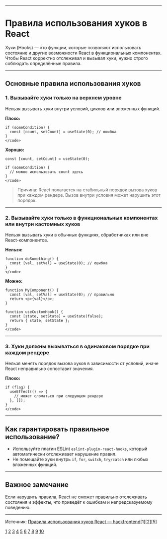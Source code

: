 
---

# Правила использования хуков в React

Хуки (Hooks) — это функции, которые позволяют использовать состояние и другие возможности React в функциональных компонентах.  
Чтобы React корректно отслеживал и вызывал хуки, нужно строго соблюдать определённые правила.

---

## Основные правила использования хуков

### 1. Вызывайте хуки только на верхнем уровне

Нельзя вызывать хуки внутри условий, циклов или вложенных функций.

**Плохо:**

```JS <code>
if (someCondition) {
  const [count, setCount] = useState(0); // ошибка
}
</code>
```

**Хорошо:**

```JS <code>
const [count, setCount] = useState(0);

if (someCondition) {
  // можно использовать count здесь
}
</code>
```

> Причина: React полагается на стабильный порядок вызова хуков при каждом рендере. Вызов внутри условия может нарушить этот порядок.

---

### 2. Вызывайте хуки только в функциональных компонентах или внутри кастомных хуков

Нельзя вызывать хуки в обычных функциях, обработчиках или вне React-компонентов.

**Нельзя:**

```JS <code>
function doSomething() {
  const [val, setVal] = useState(0); // ошибка
}
</code>
```

**Можно:**

```JS <code>
function MyComponent() {
  const [val, setVal] = useState(0); // правильно
  return <p>{val}</p>;
}

function useCustomHook() {
  const [state, setState] = useState(false);
  return { state, setState };
}
</code>
```

---

### 3. Хуки должны вызываться в одинаковом порядке при каждом рендере

Нельзя менять порядок вызова хуков в зависимости от условий, иначе React неправильно сопоставит значения.

**Плохо:**

```JS <code>
if (flag) {
  useEffect(() => {
    // может сломаться при следующем рендере
  }, []);
}
</code>
```

---

## Как гарантировать правильное использование?

- Используйте плагин ESLint `eslint-plugin-react-hooks`, который автоматически отслеживает нарушение правил.
- Не помещайте хуки внутрь `if`, `for`, `switch`, `try/catch` или любых вложенных функций.

---

## Важное замечание

Если нарушить правила, React не сможет правильно отслеживать состояния и эффекты, что приведёт к ошибкам и непредсказуемому поведению.

---

Источник: [Правила использования хуков React — hackfrontend](https://www.hackfrontend.com/docs/react/rules-for-using-hooks-in-react)[1][2][5]

[1](https://ru.legacy.reactjs.org/docs/hooks-rules.html)
[2](https://reactdev.ru/reference/rules/rules-of-hooks/)
[3](https://ru.legacy.reactjs.org/docs/hooks-overview.html)
[4](https://www.youtube.com/watch?v=aCBohi8BndY)
[5](https://habr.com/ru/articles/553104/)
[6](https://inter-academy.ru/core/hooks/rules)
[7](https://gitverse.ru/blog/articles/development/54-huki-react-hooks-chto-eto-takoe-v-programmirovanii)
[8](https://vrogov-exceedteam.gitbook.io/react-hooks-redux/react/pravila-ispolzovaniya-khukov)
[9](https://www.youtube.com/watch?v=gLXPL7O1qdM)
[10](https://my-js.org/docs/cheatsheet/react-hooks)
